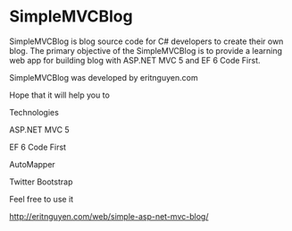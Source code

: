SimpleMVCBlog
=============

SimpleMVCBlog is blog source code for C# developers to create their own blog. The primary objective of the SimpleMVCBlog is to provide a learning web app for building blog with ASP.NET MVC 5 and EF 6 Code First.

SimpleMVCBlog was developed by eritnguyen.com

Hope that it will help you to

Technologies

ASP.NET MVC 5

EF 6 Code First

AutoMapper

Twitter Bootstrap


Feel free to use it

http://eritnguyen.com/web/simple-asp-net-mvc-blog/
